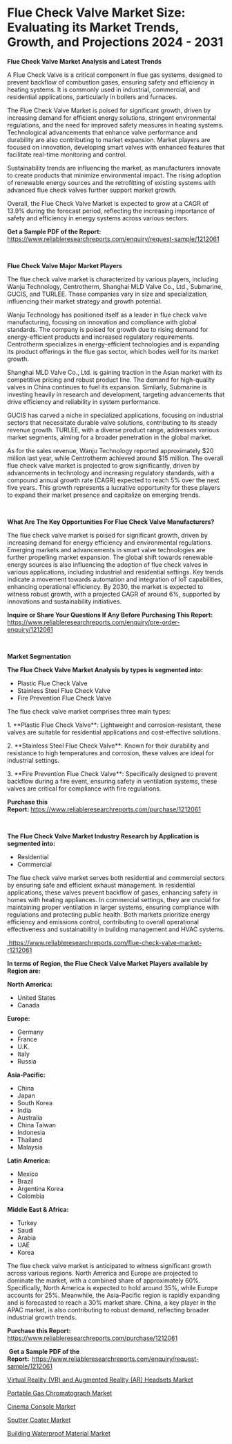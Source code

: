 <p><h1>Flue Check Valve Market Size: Evaluating its Market Trends, Growth, and Projections 2024 - 2031</h1></p><p><strong>Flue Check Valve Market Analysis and Latest Trends</strong></p>
<p><p>A Flue Check Valve is a critical component in flue gas systems, designed to prevent backflow of combustion gases, ensuring safety and efficiency in heating systems. It is commonly used in industrial, commercial, and residential applications, particularly in boilers and furnaces.</p><p>The Flue Check Valve Market is poised for significant growth, driven by increasing demand for efficient energy solutions, stringent environmental regulations, and the need for improved safety measures in heating systems. Technological advancements that enhance valve performance and durability are also contributing to market expansion. Market players are focused on innovation, developing smart valves with enhanced features that facilitate real-time monitoring and control.</p><p>Sustainability trends are influencing the market, as manufacturers innovate to create products that minimize environmental impact. The rising adoption of renewable energy sources and the retrofitting of existing systems with advanced flue check valves further support market growth. </p><p>Overall, the Flue Check Valve Market is expected to grow at a CAGR of 13.9% during the forecast period, reflecting the increasing importance of safety and efficiency in energy systems across various sectors.</p></p>
<p><strong>Get a Sample PDF of the Report:&nbsp;</strong> <a href="https://www.reliableresearchreports.com/enquiry/request-sample/1212061?utm_campaign=3&utm_medium=2&utm_source=Github&utm_content=ia&utm_term=06102024&utm_id=flue-check-valve">https://www.reliableresearchreports.com/enquiry/request-sample/1212061</a></p>
<p>&nbsp;</p>
<p><strong>Flue Check Valve Major Market Players</strong></p>
<p><p>The flue check valve market is characterized by various players, including Wanju Technology, Centrotherm, Shanghai MLD Valve Co., Ltd., Submarine, GUCIS, and TURLEE. These companies vary in size and specialization, influencing their market strategy and growth potential.</p><p>Wanju Technology has positioned itself as a leader in flue check valve manufacturing, focusing on innovation and compliance with global standards. The company is poised for growth due to rising demand for energy-efficient products and increased regulatory requirements. Centrotherm specializes in energy-efficient technologies and is expanding its product offerings in the flue gas sector, which bodes well for its market growth.</p><p>Shanghai MLD Valve Co., Ltd. is gaining traction in the Asian market with its competitive pricing and robust product line. The demand for high-quality valves in China continues to fuel its expansion. Similarly, Submarine is investing heavily in research and development, targeting advancements that drive efficiency and reliability in system performance.</p><p>GUCIS has carved a niche in specialized applications, focusing on industrial sectors that necessitate durable valve solutions, contributing to its steady revenue growth. TURLEE, with a diverse product range, addresses various market segments, aiming for a broader penetration in the global market.</p><p>As for the sales revenue, Wanju Technology reported approximately $20 million last year, while Centrotherm achieved around $15 million. The overall flue check valve market is projected to grow significantly, driven by advancements in technology and increasing regulatory standards, with a compound annual growth rate (CAGR) expected to reach 5% over the next five years. This growth represents a lucrative opportunity for these players to expand their market presence and capitalize on emerging trends.</p></p>
<p>&nbsp;</p>
<p><strong>What Are The Key Opportunities For Flue Check Valve Manufacturers?</strong></p>
<p><p>The flue check valve market is poised for significant growth, driven by increasing demand for energy efficiency and environmental regulations. Emerging markets and advancements in smart valve technologies are further propelling market expansion. The global shift towards renewable energy sources is also influencing the adoption of flue check valves in various applications, including industrial and residential settings. Key trends indicate a movement towards automation and integration of IoT capabilities, enhancing operational efficiency. By 2030, the market is expected to witness robust growth, with a projected CAGR of around 6%, supported by innovations and sustainability initiatives.</p></p>
<p><strong>Inquire or Share Your Questions If Any Before Purchasing This Report:</strong> <a href="https://www.reliableresearchreports.com/enquiry/pre-order-enquiry/1212061?utm_campaign=3&utm_medium=2&utm_source=Github&utm_content=ia&utm_term=06102024&utm_id=flue-check-valve">https://www.reliableresearchreports.com/enquiry/pre-order-enquiry/1212061</a></p>
<p>&nbsp;</p>
<p><strong>Market Segmentation</strong></p>
<p><strong>The Flue Check Valve Market Analysis by types is segmented into:</strong></p>
<p><ul><li>Plastic Flue Check Valve</li><li>Stainless Steel Flue Check Valve</li><li>Fire Prevention Flue Check Valve</li></ul></p>
<p><p>The flue check valve market comprises three main types: </p><p>1. **Plastic Flue Check Valve**: Lightweight and corrosion-resistant, these valves are suitable for residential applications and cost-effective solutions.</p><p>2. **Stainless Steel Flue Check Valve**: Known for their durability and resistance to high temperatures and corrosion, these valves are ideal for industrial settings.</p><p>3. **Fire Prevention Flue Check Valve**: Specifically designed to prevent backflow during a fire event, ensuring safety in ventilation systems, these valves are critical for compliance with fire regulations.</p></p>
<p><strong>Purchase this Report:&nbsp;</strong><a href="https://www.reliableresearchreports.com/purchase/1212061?utm_campaign=3&utm_medium=2&utm_source=Github&utm_content=ia&utm_term=06102024&utm_id=flue-check-valve">https://www.reliableresearchreports.com/purchase/1212061</a></p>
<p>&nbsp;</p>
<p><strong>The Flue Check Valve Market Industry Research by Application is segmented into:</strong></p>
<p><ul><li>Residential</li><li>Commercial</li></ul></p>
<p><p>The flue check valve market serves both residential and commercial sectors by ensuring safe and efficient exhaust management. In residential applications, these valves prevent backflow of gases, enhancing safety in homes with heating appliances. In commercial settings, they are crucial for maintaining proper ventilation in larger systems, ensuring compliance with regulations and protecting public health. Both markets prioritize energy efficiency and emissions control, contributing to overall operational effectiveness and sustainability in building management and HVAC systems.</p></p>
<p><a href="https://www.reliableresearchreports.com/flue-check-valve-market-r1212061?utm_campaign=3&utm_medium=2&utm_source=Github&utm_content=ia&utm_term=06102024&utm_id=flue-check-valve">&nbsp;https://www.reliableresearchreports.com/flue-check-valve-market-r1212061</a></p>
<p><strong>In terms of Region, the Flue Check Valve Market Players available by Region are:</strong></p>
<p>
    <p> <strong> North America: </strong>
        <ul>
            <li>United States</li>
            <li>Canada</li>
        </ul>
        </p> 
    <p> <strong> Europe: </strong>
        <ul>
            <li>Germany</li>
            <li>France</li>
            <li>U.K.</li>
            <li>Italy</li>
            <li>Russia</li>
        </ul>
        </p> 
    <p> <strong> Asia-Pacific: </strong>
        <ul>
            <li>China</li>
            <li>Japan</li>
            <li>South Korea</li>
            <li>India</li>
            <li>Australia</li>
            <li>China Taiwan</li>
            <li>Indonesia</li>
            <li>Thailand</li>
            <li>Malaysia</li>
        </ul>
        </p> 
    <p> <strong> Latin America: </strong>
        <ul>
            <li>Mexico</li>
            <li>Brazil</li>
            <li>Argentina Korea</li>
            <li>Colombia</li>
        </ul>
        </p> 
    <p> <strong> Middle East & Africa: </strong>
        <ul>
            <li>Turkey</li>
            <li>Saudi</li>
            <li>Arabia</li>
            <li>UAE</li>
            <li>Korea</li>
        </ul>
    </p>
    </p>
<p><p>The flue check valve market is anticipated to witness significant growth across various regions. North America and Europe are projected to dominate the market, with a combined share of approximately 60%. Specifically, North America is expected to hold around 35%, while Europe accounts for 25%. Meanwhile, the Asia-Pacific region is rapidly expanding and is forecasted to reach a 30% market share. China, a key player in the APAC market, is also contributing to robust demand, reflecting broader industrial growth trends.</p></p>
<p><strong>Purchase this Report: </strong><a href="https://www.reliableresearchreports.com/purchase/1212061?utm_campaign=3&utm_medium=2&utm_source=Github&utm_content=ia&utm_term=06102024&utm_id=flue-check-valve">https://www.reliableresearchreports.com/purchase/1212061</a></p>
<p>&nbsp;<strong>Get a Sample PDF of the Report:&nbsp;&nbsp;</strong><a href="https://www.reliableresearchreports.com/enquiry/request-sample/1212061?utm_campaign=3&utm_medium=2&utm_source=Github&utm_content=ia&utm_term=06102024&utm_id=flue-check-valve">https://www.reliableresearchreports.com/enquiry/request-sample/1212061</a></p>
<p><strong></strong></p>
<p><p><a href="https://github.com/ParvinKhatun77/Market-Research-Report-List-1/blob/main/virtual-reality-vr-and-augmented-reality-ar-headsets-market.md?utm_campaign=3&utm_medium=2&utm_source=Github&utm_content=ia&utm_term=06102024&utm_id=flue-check-valve">Virtual Reality (VR) and Augmented Reality (AR) Headsets Market</a></p><p><a href="https://www.linkedin.com/pulse/navigating-global-portable-gas-chromatograph-market-from-f7jvf?utm_campaign=3&utm_medium=2&utm_source=Github&utm_content=ia&utm_term=06102024&utm_id=flue-check-valve">Portable Gas Chromatograph Market</a></p><p><a href="https://issuu.com/reportprime-2/docs/cinema-console-market-size-2030.ppt_3c65b45f7e014e?utm_campaign=3&utm_medium=2&utm_source=Github&utm_content=ia&utm_term=06102024&utm_id=flue-check-valve">Cinema Console Market</a></p><p><a href="https://www.linkedin.com/pulse/sputter-coater-market-global-share-ranking-overall-sales-e2ukf?utm_campaign=3&utm_medium=2&utm_source=Github&utm_content=ia&utm_term=06102024&utm_id=flue-check-valve">Sputter Coater Market</a></p><p><a href="https://github.com/abbislposival/Market-Research-Report-List-1/blob/main/building-waterproof-material-market.md?utm_campaign=3&utm_medium=2&utm_source=Github&utm_content=ia&utm_term=06102024&utm_id=flue-check-valve">Building Waterproof Material Market</a></p></p>